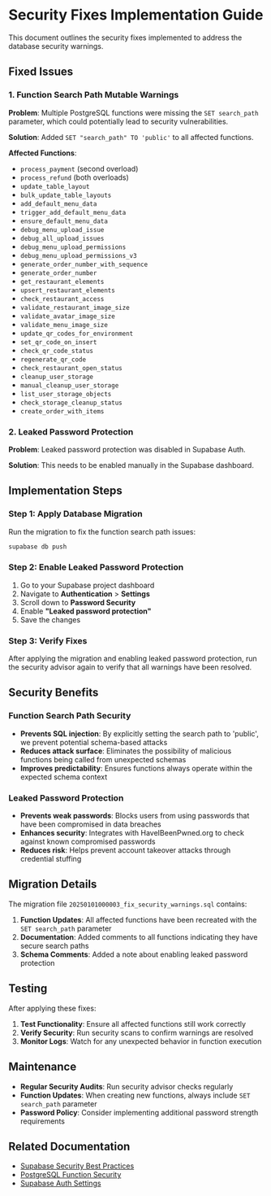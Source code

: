 # Security Fixes Implementation Guide

This document outlines the security fixes implemented to address the database security warnings.

## Fixed Issues

### 1. Function Search Path Mutable Warnings

**Problem**: Multiple PostgreSQL functions were missing the `SET search_path` parameter, which could potentially lead to security vulnerabilities.

**Solution**: Added `SET "search_path" TO 'public'` to all affected functions.

**Affected Functions**:
- `process_payment` (second overload)
- `process_refund` (both overloads)
- `update_table_layout`
- `bulk_update_table_layouts`
- `add_default_menu_data`
- `trigger_add_default_menu_data`
- `ensure_default_menu_data`
- `debug_menu_upload_issue`
- `debug_all_upload_issues`
- `debug_menu_upload_permissions`
- `debug_menu_upload_permissions_v3`
- `generate_order_number_with_sequence`
- `generate_order_number`
- `get_restaurant_elements`
- `upsert_restaurant_elements`
- `check_restaurant_access`
- `validate_restaurant_image_size`
- `validate_avatar_image_size`
- `validate_menu_image_size`
- `update_qr_codes_for_environment`
- `set_qr_code_on_insert`
- `check_qr_code_status`
- `regenerate_qr_code`
- `check_restaurant_open_status`
- `cleanup_user_storage`
- `manual_cleanup_user_storage`
- `list_user_storage_objects`
- `check_storage_cleanup_status`
- `create_order_with_items`

### 2. Leaked Password Protection

**Problem**: Leaked password protection was disabled in Supabase Auth.

**Solution**: This needs to be enabled manually in the Supabase dashboard.

## Implementation Steps

### Step 1: Apply Database Migration

Run the migration to fix the function search path issues:

```bash
supabase db push
```

### Step 2: Enable Leaked Password Protection

1. Go to your Supabase project dashboard
2. Navigate to **Authentication** > **Settings**
3. Scroll down to **Password Security**
4. Enable **"Leaked password protection"**
5. Save the changes

### Step 3: Verify Fixes

After applying the migration and enabling leaked password protection, run the security advisor again to verify that all warnings have been resolved.

## Security Benefits

### Function Search Path Security

- **Prevents SQL injection**: By explicitly setting the search path to 'public', we prevent potential schema-based attacks
- **Reduces attack surface**: Eliminates the possibility of malicious functions being called from unexpected schemas
- **Improves predictability**: Ensures functions always operate within the expected schema context

### Leaked Password Protection

- **Prevents weak passwords**: Blocks users from using passwords that have been compromised in data breaches
- **Enhances security**: Integrates with HaveIBeenPwned.org to check against known compromised passwords
- **Reduces risk**: Helps prevent account takeover attacks through credential stuffing

## Migration Details

The migration file `20250101000003_fix_security_warnings.sql` contains:

1. **Function Updates**: All affected functions have been recreated with the `SET search_path` parameter
2. **Documentation**: Added comments to all functions indicating they have secure search paths
3. **Schema Comments**: Added a note about enabling leaked password protection

## Testing

After applying these fixes:

1. **Test Functionality**: Ensure all affected functions still work correctly
2. **Verify Security**: Run security scans to confirm warnings are resolved
3. **Monitor Logs**: Watch for any unexpected behavior in function execution

## Maintenance

- **Regular Security Audits**: Run security advisor checks regularly
- **Function Updates**: When creating new functions, always include `SET search_path` parameter
- **Password Policy**: Consider implementing additional password strength requirements

## Related Documentation

- [Supabase Security Best Practices](https://supabase.com/docs/guides/security)
- [PostgreSQL Function Security](https://www.postgresql.org/docs/current/sql-createfunction.html)
- [Supabase Auth Settings](https://supabase.com/docs/guides/auth/auth-settings) 